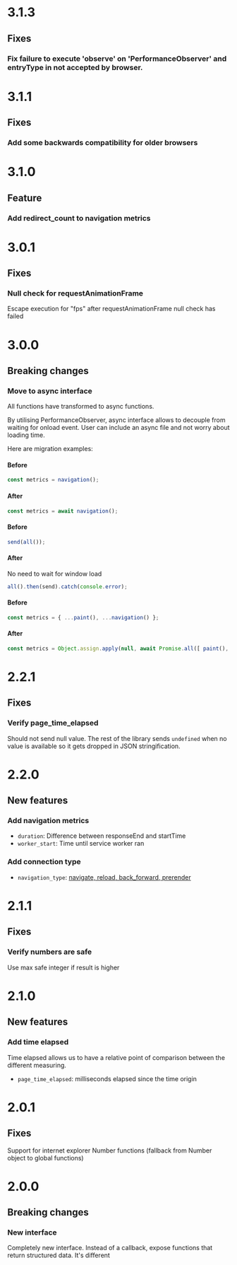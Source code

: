 # 3.1.3

## Fixes

### Fix failure to execute 'observe' on 'PerformanceObserver' and entryType in not accepted by browser.

# 3.1.1

## Fixes

### Add some backwards compatibility for older browsers

# 3.1.0

## Feature

### Add redirect_count to navigation metrics

# 3.0.1

## Fixes

### Null check for requestAnimationFrame
Escape execution for "fps" after requestAnimationFrame null check has failed

# 3.0.0

## Breaking changes

### Move to async interface
All functions have transformed to async functions.

By utilising PerformanceObserver, async interface allows to decouple from waiting for onload event. User can include an async file and not worry about loading time.

Here are migration examples:

#### Before
```js
const metrics = navigation();
```

#### After
```js
const metrics = await navigation();
```

#### Before
```js
send(all());
```

#### After
No need to wait for window load
```js
all().then(send).catch(console.error);
```

#### Before
```js
const metrics = { ...paint(), ...navigation() };
```

#### After
```js
const metrics = Object.assign.apply(null, await Promise.all([ paint(), navigation() ]));
```

# 2.2.1

## Fixes

### Verify page_time_elapsed
Should not send null value. The rest of the library sends `undefined` when no value is available so it gets dropped in JSON stringification.

# 2.2.0

## New features

### Add navigation metrics
- `duration`: Difference between responseEnd and startTime
- `worker_start`: Time until service worker ran

### Add connection type
- `navigation_type`: [navigate, reload, back_forward, prerender](https://w3c.github.io/navigation-timing/#dom-performancenavigationtiming-type)

# 2.1.1

## Fixes

### Verify numbers are safe
Use max safe integer if result is higher

# 2.1.0

## New features

### Add time elapsed
Time elapsed allows us to have a relative point of comparison between the different measuring.

- `page_time_elapsed`: milliseconds elapsed since the time origin

# 2.0.1

## Fixes
Support for internet explorer Number functions (fallback from Number object to global functions)

# 2.0.0

## Breaking changes

### New interface
Completely new interface. Instead of a callback, expose functions that return structured data. It's different
